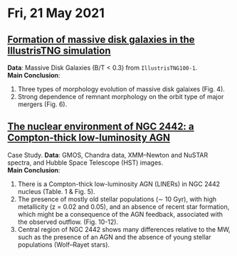 # Fri, 21 May 2021

## [Formation of massive disk galaxies in the IllustrisTNG simulation](https://arxiv.org/abs/2105.09722)  
**Data**: Massive Disk Galaxies (B/T < 0.3) from ``IllustrisTNG100-1``.  
**Main Conclusion**:   
1. Three types of morphology evolution of massive disk galaixes (Fig. 4).
2. Strong dependence of remnant morphology on the orbit type of major mergers (Fig. 6).



## [The nuclear environment of NGC 2442: a Compton-thick low-luminosity AGN](https://arxiv.org/abs/2105.09420)  
Case Study. 
**Data**: GMOS, Chandra data, XMM–Newton and NuSTAR spectra, and Hubble Space Telescope (HST) images.  
**Main Conclusion**:   
1. There is a Compton-thick low-luminosity AGN (LINERs) in NGC 2442 nucleus (Table. 1 & Fig. 5).
2. The presence of mostly old stellar populations (∼ 10 Gyr), with high metallicity (z = 0.02 and 0.05), and an absence of recent star formation, which might be a consequence of the AGN feedback, associated with the observed outflow. (Fig. 10-12).
3. Central region of NGC 2442 shows many differences relative to the MW,  such as the presence of an AGN and the absence of young stellar populations (Wolf–Rayet stars).
